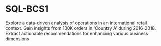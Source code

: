 # SQL-BCS1
Explore a data-driven analysis of operations in an international retail context. Gain insights from 100K orders in 'Country A' during 2016-2018. Extract actionable recommendations for enhancing various business dimensions
